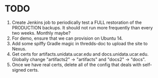 # TODO

1. Create Jenkins job to periodically test a FULL restoration of the PRODUCTION backups. It should not run more
frequently than every two weeks. Monthly maybe?
1. For demo, ensure that we can provision on Ubuntu 14.
1. Add some spiffy Gradle magic in thredds-doc to upload the site to Nexus.
1. Get certs for artifacts.unidata.ucar.edu and docs.unidata.ucar.edu. Globally change "artifacts2" -> "artifacts"
and "docs2" -> "docs".
1. Once we have real certs, delete all of the config that deals with self-signed certs.
